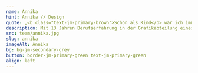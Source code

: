```yaml
---
name: Annika
hint: Annika // Design
quote: „<b class="text-jm-primary-brown">Schon als Kind</b> war ich immer <b>fasziniert</b> von farben, formen und mustern und habe es geliebt, <b>neue Dinge zu erschaffen.</b>“
description: Mit 13 Jahren Berufserfahrung in der Grafikabteilung eines Verbands und einer soliden Ausbildung als Gestaltungstechnische Assistentin sowie zur Industriekauffrau bringe ich umfassende Expertise mit. Meine Zuverlässigkeit, Kreativität und empathische Art zeichnen mich aus. Ich werde für meine Sensibilität, Ehrlichkeit und Hilfsbereitschaft geschätzt, die ich sowohl in ihrer Arbeit als auch im persönlichen Umgang zeige. In meiner Freizeit male und „werkel“ ich gerne in meiner Kellerwerkstatt und besuche leidenschaftlich Konzerte, genieße Filme, Gartenarbeit und wertvolle Zeit mit meiner Familie.
src: team/annika.jpg
slug: annika
imageAlt: Annika
bg: bg-jm-secondary-grey
button: border-jm-primary-green text-jm-primary-green
align: left
---
```

